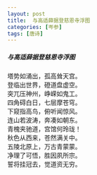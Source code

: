 ```yaml
---
layout: post
title:  与高适薛据登慈恩寺浮图
categories: [岑参]
tags: [唐诗]
---
```


##### 与高适薛据登慈恩寺浮图


塔势如涌出，孤高耸天宫。<br>
登临出世界，磴道盘虚空。<br>
突兀压神州，峥嵘如鬼工。<br>
四角碍白日，七层摩苍穹。<br>
下窥指高鸟，俯听闻惊风。<br>
连山若波涛，奔凑如朝东。<br>
青槐夹驰道，宫馆何玲珑！<br>
秋色从西来，苍然满关中。<br>
五陵北原上，万古青蒙蒙。<br>
净理了可悟，胜因夙所宗。<br>
誓将挂冠去，觉道资无穷。


















